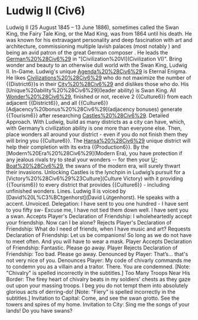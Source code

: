 # Ludwig II (Civ6)

Ludwig II (25 August 1845 – 13 June 1886), sometimes called the Swan King, the Fairy Tale King, or the Mad King, was from 1864 until his death. He was known for his extravagant personality and deep fascination with art and architecture, commissioning multiple lavish palaces (most notably ) and being an avid patron of the great German composer . He leads the [German%20%28Civ6%29](Germans) in "[Civilization%20VI](Civilization VI)".
Bring wonder and beauty to an otherwise dull world with the Swan King, Ludwig II.
In-Game.
Ludwig's unique [Agenda%20%28Civ6%29](agenda) is Eternal Enigma. He likes [Civilizations%20%28Civ6%29](civilizations) who do not maximize the number of {{District6}}s in their [City%20%28Civ6%29](cities) and dislikes those who do.
His [Unique%20ability%20%28Civ6%29](leader ability) is Swan King. All [Wonder%20%28Civ6%29](wonders), finished or not, receive 2 {{Culture6}} from each adjacent {{District6}}, and all {{Culture6}} [Adjacency%20bonus%20%28Civ6%29](adjacency bonuses) generate {{Tourism6}} after researching [Castles%20%28Civ6%29](Castles).
Detailed Approach.
With Ludwig, build as many districts as a city can have, which, with Germany’s civilization ability is one more than everyone else. Then, place wonders all around your district - even if you do not finish them they will bring you {{Culture6}}. The [Hansa%20%28Civ6%29](Hansa) unique district will help their completion with its extra {{Production6}}. By the [Modern%20Era%20%28Civ6%29](Modern Era), you have protection if any jealous rivals try to steal your wonders -- for then your [U-Boat%20%28Civ6%29](U-Boats), the swans of the modern era, will surely thwart their invasions. Unlocking Castles is the lynchpin in Ludwig’s pursuit for a [Victory%20%28Civ6%29%23Culture](Culture Victory) with it providing {{Tourism6}} to every district that provides {{Culture6}} - including unfinished wonders.
Lines.
Ludwig II is voiced by [David%20L%C3%BCtgenhorst](David Lütgenhorst). He speaks with a accent. 
Unvoiced.
Delegation: I have sent to you one hundred - I have sent to you fifty sw- Excuse me, I have not tied them down well. I have sent you a swan. 
Accepts Player's Declaration of Friendship: I wholeheartedly accept your friendship. Now can I be alone?
Rejects Player's Declaration of Friendship: What do I need of friends, when I have music and art?
Requests Declaration of Friendship: Let us be companions! So long as we do not have to meet often. And you will have to wear a mask.
Player Accepts Declaration of Friendship: Fantastic. Please go away.
Player Rejects Declaration of Friendship: Too bad. Please go away.
Denounced by Player: That’s… that's not very nice of you.
Denounces Player: My code of chivarly commands me to condemn you as a villain and a traitor. There. You are condemned.
[Note: "Chivalry" is spelled incorrectly in the subtitles.]
Too Many Troops Near His Border: The firey heart of chivalry beats in my soldiers' chests as they gaze out upon your massing troops. I beg you do not tempt them into absolutely glorious acts of derring-do!
[Note: "Fiery" is spelled incorrectly in the subtitles.]
Invitation to Capital: Come, and see the swan grotto. See the towers and spires of my home.
Invitation to City: Sing me the songs of your lands! Do you have swans?